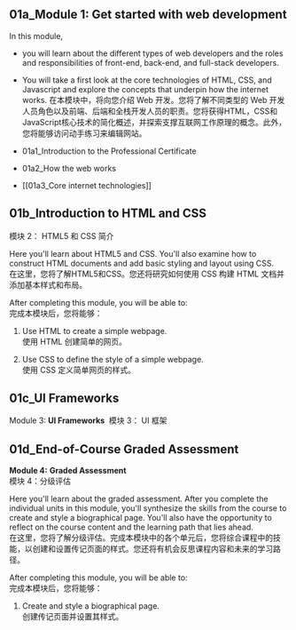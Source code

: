 ## 01a_Module 1: Get started with web development
In this module, 
- you will learn about the different types of web developers and the roles and responsibilities of front-end, back-end, and full-stack developers. 
- You will take a first look at the core technologies of HTML, CSS, and Javascript and explore the concepts that underpin how the internet works.
在本模块中，将向您介绍 Web 开发。您将了解不同类型的 Web 开发人员角色以及前端、后端和全栈开发人员的职责。您将获得HTML，CSS和JavaScript核心技术的简化概述，并探索支撑互联网工作原理的概念。此外，您将能够访问动手练习来编辑网站。

- 01a1_Introduction to the Professional Certificate
- 01a2_How the web works
- [[01a3_Core internet technologies]]

## 01b_Introduction to HTML and CSS

模块 2： HTML5 和 CSS 简介

Here you'll learn about HTML5 and CSS. You'll also examine how to construct HTML documents and add basic styling and layout using CSS.  
在这里，您将了解HTML5和CSS。您还将研究如何使用 CSS 构建 HTML 文档并添加基本样式和布局。

After completing this module, you will be able to:  
完成本模块后，您将能够：

1. Use HTML to create a simple webpage.  
    使用 HTML 创建简单的网页。
    
2. Use CSS to define the style of a simple webpage.   
    使用 CSS 定义简单网页的样式。
    


## 01c_UI Frameworks
Module 3: **UI Frameworks** 
模块 3： UI 框架


## 01d_End-of-Course Graded Assessment
**Module 4:** **Graded Assessment**  
模块 4：分级评估

Here you'll learn about the graded assessment. After you complete the individual units in this module, you'll synthesize the skills from the course to create and style a biographical page. You'll also have the opportunity to reflect on the course content and the learning path that lies ahead.  
在这里，您将了解分级评估。完成本模块中的各个单元后，您将综合课程中的技能，以创建和设置传记页面的样式。您还将有机会反思课程内容和未来的学习路径。

After completing this module, you will be able to:  
完成本模块后，您将能够：

1. Create and style a biographical page.  
    创建传记页面并设置其样式。
